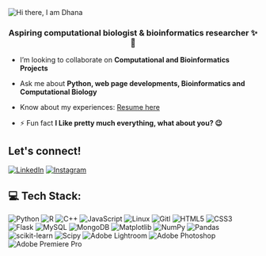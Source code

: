 
<img align="center" src="https://github.com/dhana56/dhana56/blob/main/Design%20(1).gif" alt="Hi there, I am Dhana" />

<h3 align="center">Aspiring computational biologist & bioinformatics researcher ✨🎯 </h3>

-  I’m looking to collaborate on **Computational and Bioinformatics Projects**

-  Ask me about **Python, web page developments, Bioinformatics and Computational Biology**

-  Know about my experiences: [Resume here](https://drive.google.com/file/d/1QciyYteG8CViBk9_rnR_gQqRRlCaCZcA/view?usp=sharing)

- ⚡ Fun fact **I Like pretty much everything, what about you? 😉**
## Let's connect!
 [![LinkedIn](https://img.shields.io/badge/LinkedIn-%230077B5.svg?logo=linkedin&logoColor=white)](https://in.linkedin.com/in/dhanasekhar-v-k-975b31253) 
[![Instagram](https://img.shields.io/badge/Instagram-%23E4405F.svg?logo=Instagram&logoColor=white)](https://instagram.com/pho_dhanaskarvk_7)

<p align="left">
</p>

## 💻 Tech Stack:
 ![Python](https://img.shields.io/badge/python-3670A0?style=plastic&logo=python&logoColor=ffdd54) 
 ![R](https://img.shields.io/badge/r-%23276DC3.svg?style=plastic&logo=r&logoColor=white) 
 ![C++](https://img.shields.io/badge/c++-%2300599C.svg?style=plastic&logo=c%2B%2B&logoColor=white)
 ![JavaScript](https://img.shields.io/badge/javascript-%23323330.svg?style=plastic&logo=javascript&logoColor=%23F7DF1E)
 ![Linux](https://img.shields.io/badge/Linux-FCC624?style=plastic&logo=linux&logoColor=black)
 ![Gitl](https://img.shields.io/badge/GIT-E44C30?style=plastic&logo=git&logoColor=white)
 ![HTML5](https://img.shields.io/badge/html5-%23E34F26.svg?style=plastic&logo=html5&logoColor=white) 
 ![CSS3](https://img.shields.io/badge/css3-%231572B6.svg?style=plastic&logo=css3&logoColor=white)
 ![Flask](https://img.shields.io/badge/flask-%23000.svg?style=plastic&logo=flask&logoColor=white) 
 ![MySQL](https://img.shields.io/badge/mysql-%2300000f.svg?style=plastic&logo=mysql&logoColor=white) 
 ![MongoDB](https://img.shields.io/badge/MongoDB-%234ea94b.svg?style=plastic&logo=mongodb&logoColor=white) 
 ![Matplotlib](https://img.shields.io/badge/Matplotlib-%23ffffff.svg?style=plastic&logo=Matplotlib&logoColor=black) 
 ![NumPy](https://img.shields.io/badge/numpy-%23013243.svg?style=plastic&logo=numpy&logoColor=white)
 ![Pandas](https://img.shields.io/badge/pandas-%23150458.svg?style=plastic&logo=pandas&logoColor=white) 
 ![scikit-learn](https://img.shields.io/badge/scikit--learn-%23F7931E.svg?style=plastic&logo=scikit-learn&logoColor=white) 
 ![Scipy](https://img.shields.io/badge/SciPy-%230C55A5.svg?style=plastic&logo=scipy&logoColor=%white)
 ![Adobe Lightroom](https://img.shields.io/badge/Adobe%20Lightroom-31A8FF.svg?style=plastic&logo=Adobe%20Lightroom&logoColor=white)
 ![Adobe Photoshop](https://img.shields.io/badge/adobe%20photoshop-%2331A8FF.svg?style=plastic&logo=adobe%20photoshop&logoColor=white) 
 ![Adobe Premiere Pro](https://img.shields.io/badge/Adobe%20Premiere%20Pro-9999FF.svg?style=plastic&logo=Adobe%20Premiere%20Pro&logoColor=white) 
